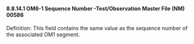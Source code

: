 #### 8.8.14.1 OM6-1 Sequence Number -Test/Observation Master File (NM) 00586

Definition: This field contains the same value as the sequence number of the associated OM1 segment.
